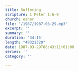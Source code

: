 ```yaml
---
title: Suffering
scripture: 1 Peter 1:6-9
church: esher
file: "/1987/1987-03-29.mp3"
excerpt: ''
summary: ''
duration: '34:15'
length: "49321320"
date: 1987-03-29T08:43:11+01:00
series: ''
category: ''

---
```

